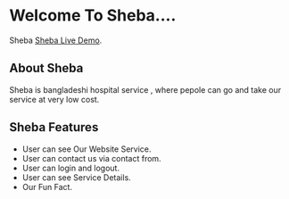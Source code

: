 # Welcome To Sheba....

Sheba [Sheba Live Demo](https://gracious-dijkstra-cccddc.netlify.app/home).
## About Sheba 
Sheba is bangladeshi hospital service , where pepole can go and take our service at very low cost.

## Sheba Features 
* User can see Our Website Service.
* User can contact us via contact from.
* User can login and logout.
* User can see Service Details.
* Our Fun Fact.
